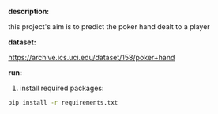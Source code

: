 **description:**

this project's aim is to predict the poker hand dealt to a player


**dataset:**

https://archive.ics.uci.edu/dataset/158/poker+hand

**run:**
1. install required packages:
```bash
pip install -r requirements.txt
```